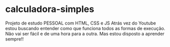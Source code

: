 # calculadora-simples
Projeto de estudo PESSOAL com HTML, CSS e JS
Atrás vez do Youtube estou buscando entender como que funciona todos as formas de execução.
Não vai ser fácil e de uma hora para a outra. Mas estou disposto a aprender sempre!!
